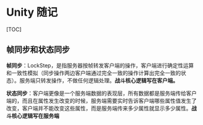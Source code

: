 # Unity 随记

[TOC]

## 帧同步和状态同步

**帧同步**：LockStep，是指服务器按帧转发客户端的操作，客户端进行确定性运算和一致性模拟（同步操作两边客户端通过完全一致的操作计算出完全一致的状态）。服务端只转发操作，不做任何逻辑处理。**战斗核心逻辑写在客户端。**

**状态同步**：客户端更像是一个服务端数据的表现层，所有数据都是服务端传给客户端的，而且在属性发生改变的时候，服务端需要实时告诉客户端哪些属性值发生了改变，客户端并不能改变这些属性，而是服务端传来多少属性就显示多少属性。**战斗核心逻辑写在服务端**